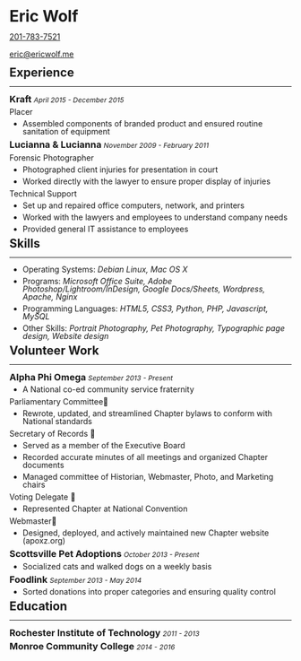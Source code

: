 <style>
h2 {
	border-bottom: none;
}
h4 {
	font-weight:normal;
}
time {
	font-size: 75%;
	font-weight: normal;
}
time + time:before {
	content: " - ";
}
h1,h2,h3,h4,h5,h6,li {
	line-height: 1;
	margin-bottom: 0;
	margin-top: 8px;
}
ul,li {
	margin-top: .5em;
	margin-bottom: .2em;
}
</style>
# Eric Wolf

[201-783-7521](tel:201-783-7521)

[eric@ericwolf.me](mailto:eric@ericwolf.me)

## Experience
---
### Kraft *<time datetime="04-2015">April 2015</time><time datetime="12-2015">December 2015</time>*

#### Placer
- Assembled components of branded product and ensured routine sanitation of equipment

### Lucianna & Lucianna *<time datetime="11-2009">November 2009</time><time datetime="02-2011">February 2011</time>*

#### Forensic Photographer- Photographed client injuries for presentation in court- Worked directly with the lawyer to ensure proper display of injuries
#### Technical Support- Set up and repaired office computers, network, and printers- Worked with the lawyers and employees to understand company needs- Provided general IT assistance to employees

## Skills
---
- Operating Systems: *Debian Linux, Mac OS X*
- Programs: *Microsoft Office Suite, Adobe Photoshop/Lightroom/InDesign, Google Docs/Sheets, Wordpress, Apache, Nginx*
- Programming Languages: *HTML5, CSS3, Python, PHP, Javascript, MySQL*
- Other Skills: *Portrait Photography, Pet Photography, Typographic page design, Website design*

## Volunteer Work
---
### Alpha Phi Omega *<time datetime="09-2013">September 2013</time><time>Present</time>*
- A National co-ed community service fraternity
#### Parliamentary Committee- Rewrote, updated, and streamlined Chapter bylaws to conform with National standards
#### Secretary of Records - Served as a member of the Executive Board- Recorded accurate minutes of all meetings and organized Chapter documents- Managed committee of Historian, Webmaster, Photo, and Marketing chairs
#### Voting Delegate - Represented Chapter at National Convention
#### Webmaster- Designed, deployed, and actively maintained new Chapter website (apoxz.org)
### Scottsville Pet Adoptions *<time datetime="10-2013">October 2013</time><time>Present</time>*
- Socialized cats and walked dogs on a weekly basis

### Foodlink *<time datetime="09-2013">September 2013</time><time datetime="05-2014">May 2014</time>*
- Sorted donations into proper categories and ensuring quality control

## Education
---
### Rochester Institute of Technology *<time datetime="2011">2011</time><time datetime="2013">2013</time>*
### Monroe Community College *<time datetime="2014">2014</time><time datetime="2016">2016</time>*
